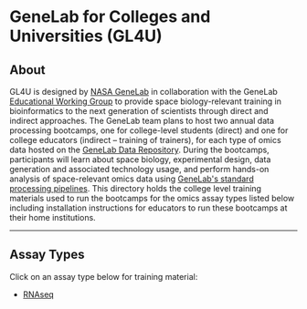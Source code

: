# GeneLab for Colleges and Universities (GL4U)

## About
GL4U is designed by [NASA GeneLab](https://genelab.nasa.gov/) in collaboration with the GeneLab [Educational Working Group]() to provide space biology-relevant training in bioinformatics to the next generation of scientists through direct and indirect approaches. The GeneLab team plans to host two annual data processing bootcamps, one for college-level students (direct) and one for college educators (indirect – training of trainers), for each type of omics data hosted on the [GeneLab Data Repository](https://genelab-data.ndc.nasa.gov/genelab/projects). During the bootcamps, participants will learn about space biology, experimental design, data generation and associated technology usage, and perform hands-on analysis of space-relevant omics data using [GeneLab's standard processing pipelines](https://github.com/nasa/GeneLab_Data_Processing). This directory holds the college level training materials used to run the bootcamps for the omics assay types listed below including installation instructions for educators to run these bootcamps at their home institutions.

---
## Assay Types
Click on an assay type below for training material:
- [RNAseq](RNAseq)  
